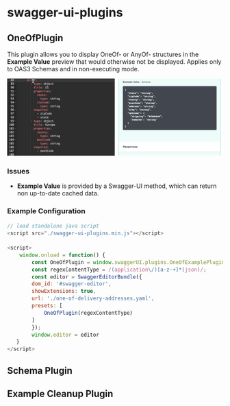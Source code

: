 # swagger-ui-plugins

## OneOfPlugin

This plugin allows you to display OneOf- or AnyOf- structures in the **Example Value** preview that would otherwise not be displayed. Applies only to OAS3 Schemas and in non-executing mode.

![ScreenCast](./OneOfExample.gif "Choose OneOf or AnyOf your schema")

### Issues

- **Example Value** is provided by a Swagger-UI method, which can return non up-to-date cached data.

### Example Configuration

``` javascript
// load standalone java script
<script src="./swagger-ui-plugins.min.js"></script>

<script>
    window.onload = function() {
        const OneOfPlugin = window.swaggerUI.plugins.OneOfExamplePlugin;
        const regexContentType = /(application\/)[a-z-+]*(json)/;
        const editor = SwaggerEditorBundle({
        dom_id: '#swagger-editor',
        showExtensions: true,
        url: './one-of-delivery-addresses.yaml',
        presets: [
            OneOfPlugin(regexContentType)
        ]
        });
        window.editor = editor
   }
</script>
```

## Schema Plugin

## Example Cleanup Plugin
